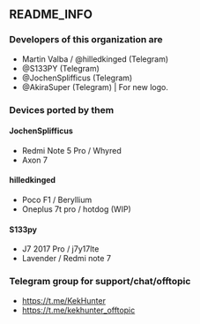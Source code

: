 ## README_INFO
### Developers of this organization are
* Martin Valba / @hilledkinged (Telegram)
* @S133PY (Telegram)
* @JochenSplifficus (Telegram)
* @AkiraSuper (Telegram)                    | For new logo.

### Devices ported by them

#### JochenSplifficus 
* Redmi Note 5 Pro / Whyred
* Axon 7

#### hilledkinged
* Poco F1 / Beryllium
* Oneplus 7t pro / hotdog (WIP)

#### S133py 
* J7 2017 Pro / j7y17lte
* Lavender / Redmi note 7

### Telegram group for support/chat/offtopic
* https://t.me/KekHunter
* https://t.me/kekhunter_offtopic
